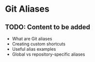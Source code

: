 # Git Aliases

## TODO: Content to be added
- What are Git aliases
- Creating custom shortcuts
- Useful alias examples
- Global vs repository-specific aliases
